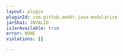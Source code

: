 ```yaml
---
layout: plugin
pluginId: com.github.am4dr.java-modularize
jarSha1: INVALID
isJarAvailable: true
error: NONE
violations: []

---
```

